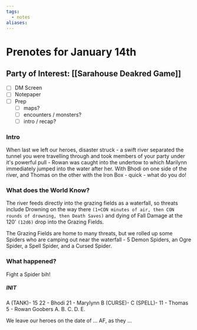 ```yaml
---
tags:
  - notes
aliases:
---
```


# Prenotes for January 14th
## Party of Interest: [[Sarahouse Deakred Game]]
- [ ] DM Screen
- [ ] Notepaper
- [ ] Prep
	- [ ] maps?
	- [ ] encounters / monsters?
	- [ ] intro / recap?

### Intro

When last we left our heroes, disaster struck - a swift river separated the tunnel you were travelling through and took members of your party under it's powerful pull - Rowan was caught into the undertow to which Marilynn immediately jumped into the water after her. With Bhodi on one side of the river, and Thomas on the other with the Iron Box - quick - what do you do!

### What does the World Know?

The river feeds directly into the grazing fields as a waterfall, so threats include Drowning on the way there `(1+CON minutes of air, then CON rounds of drowning, then Death Saves)` and dying of Fall Damage at the 120' `(12d6)` drop into the Grazing Fields.

The Grazing Fields are home to many threats, but we rolled up some Spiders who are camping out near the waterfall - 5 Demon Spiders, an Ogre Spider, a Spell Spider, and a Cursed Spider.

### What happened?

Fight a Spider bih!
##### INIT
A (TANK)- 15
22 - Bhodi
21 - Marylynn
B (CURSE)- 
C (SPELL)- 
11 - Thomas
5 - Rowan
Goobers
	A.
	B.
	C.
	D.
	E.


We leave our heroes on the date of ... AF, as they ...